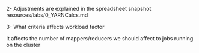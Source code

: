 2- Adjustments are explained in the spreadsheet snapshot resources/labs/0_YARNCalcs.md

3- What criteria affects workload factor

It affects the number of mappers/reducers we should affect to jobs running on the cluster 

